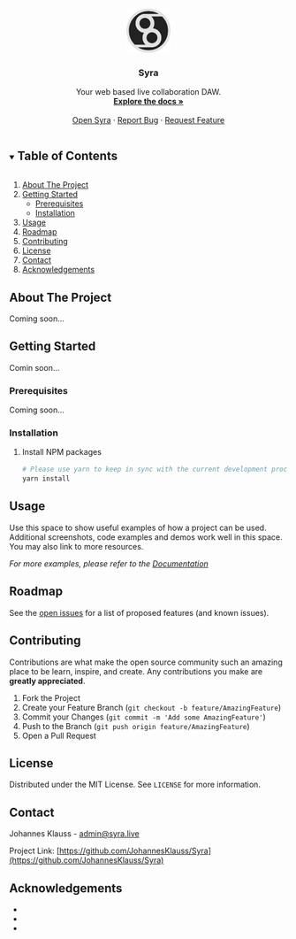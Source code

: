 <!--
*** Thanks for checking out the Best-README-Template. If you have a suggestion
*** that would make this better, please fork the repo and create a pull request
*** or simply open an issue with the tag "enhancement".
*** Thanks again! Now go create something AMAZING! :D
***
***
***
*** To avoid retyping too much info. Do a search and replace for the following:
*** JohannesKlauss, Syra, twitter_handle, admin@syra.live, Syra, A Typescript module that allows Soul Developers to interact with Syra and provide a UI.

Topics
Resources

-->



<!-- PROJECT SHIELDS -->
<!--
*** I'm using markdown "reference style" links for readability.
*** Reference links are enclosed in brackets [ ] instead of parentheses ( ).
*** See the bottom of this document for the declaration of the reference variables
*** for contributors-url, forks-url, etc. This is an optional, concise syntax you may use.
*** https://www.markdownguide.org/basic-syntax/#reference-style-links
-->

<!-- PROJECT LOGO -->
<br />
<p align="center">
  <a href="https://github.com/JohannesKlauss/Syra">
    <img src="logo.png" alt="Logo" width="80" height="80">
  </a>

  <h3 align="center">Syra</h3>

  <p align="center">
    Your web based live collaboration DAW.
    <br />
    <a href="https://github.com/JohannesKlauss/Syra"><strong>Explore the docs »</strong></a>
    <br />
    <br />
    <a href="https://syra.live">Open Syra</a>
    ·
    <a href="https://github.com/JohannesKlauss/Syra/issues">Report Bug</a>
    ·
    <a href="https://github.com/JohannesKlauss/Syra/issues">Request Feature</a>
  </p>
</p>



<!-- TABLE OF CONTENTS -->
<details open="open">
  <summary><h2 style="display: inline-block">Table of Contents</h2></summary>
  <ol>
    <li>
      <a href="#about-the-project">About The Project</a>
    </li>
    <li>
      <a href="#getting-started">Getting Started</a>
      <ul>
        <li><a href="#prerequisites">Prerequisites</a></li>
        <li><a href="#installation">Installation</a></li>
      </ul>
    </li>
    <li><a href="#usage">Usage</a></li>
    <li><a href="#roadmap">Roadmap</a></li>
    <li><a href="#contributing">Contributing</a></li>
    <li><a href="#license">License</a></li>
    <li><a href="#contact">Contact</a></li>
    <li><a href="#acknowledgements">Acknowledgements</a></li>
  </ol>
</details>



<!-- ABOUT THE PROJECT -->
## About The Project

Coming soon...

<!-- GETTING STARTED -->
## Getting Started

Comin soon...

### Prerequisites

Coming soon...

### Installation

1. Install NPM packages
   ```sh
   # Please use yarn to keep in sync with the current development process.
   yarn install
   ```

<!-- USAGE EXAMPLES -->
## Usage

Use this space to show useful examples of how a project can be used. Additional screenshots, code examples and demos work well in this space. You may also link to more resources.

_For more examples, please refer to the [Documentation](https://example.com)_



<!-- ROADMAP -->
## Roadmap

See the [open issues](https://github.com/JohannesKlauss/Syra/issues) for a list of proposed features (and known issues).



<!-- CONTRIBUTING -->
## Contributing

Contributions are what make the open source community such an amazing place to be learn, inspire, and create. Any contributions you make are **greatly appreciated**.

1. Fork the Project
2. Create your Feature Branch (`git checkout -b feature/AmazingFeature`)
3. Commit your Changes (`git commit -m 'Add some AmazingFeature'`)
4. Push to the Branch (`git push origin feature/AmazingFeature`)
5. Open a Pull Request



<!-- LICENSE -->
## License

Distributed under the MIT License. See `LICENSE` for more information.



<!-- CONTACT -->
## Contact

Johannes Klauss - admin@syra.live

Project Link: [https://github.com/JohannesKlauss/Syra](https://github.com/JohannesKlauss/Syra)



<!-- ACKNOWLEDGEMENTS -->
## Acknowledgements

* []()
* []()
* []()





<!-- MARKDOWN LINKS & IMAGES -->
<!-- https://www.markdownguide.org/basic-syntax/#reference-style-links -->
[contributors-shield]: https://img.shields.io/github/contributors/JohannesKlauss/Syra.svg?style=for-the-badge
[contributors-url]: https://github.com/JohannesKlauss/Syra/graphs/contributors
[forks-shield]: https://img.shields.io/github/forks/JohannesKlauss/Syra.svg?style=for-the-badge
[forks-url]: https://github.com/JohannesKlauss/Syra/network/members
[stars-shield]: https://img.shields.io/github/stars/JohannesKlauss/Syra.svg?style=for-the-badge
[stars-url]: https://github.com/JohannesKlauss/Syra/stargazers
[issues-shield]: https://img.shields.io/github/issues/JohannesKlauss/Syra.svg?style=for-the-badge
[issues-url]: https://github.com/JohannesKlauss/Syra/issues
[license-shield]: https://img.shields.io/github/license/JohannesKlauss/Syra.svg?style=for-the-badge
[license-url]: https://github.com/JohannesKlauss/Syra/blob/master/LICENSE
